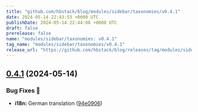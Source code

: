 ```yaml
---
title: "github.com/hbstack/blog/modules/sidebar/taxonomies/v0.4.1"
date: 2024-05-14 22:43:53 +0000 UTC
publishDate: 2024-05-14 22:44:06 +0000 UTC
draft: false
prerelease: false
name: "modules/sidebar/taxonomies: v0.4.1"
tag_name: "modules/sidebar/taxonomies/v0.4.1"
release_url: "https://github.com/hbstack/blog/releases/tag/modules/sidebar/taxonomies/v0.4.1"
---
```


## [0.4.1](https://github.com/hbstack/blog/compare/modules/sidebar/taxonomies/v0.4.0...modules/sidebar/taxonomies/v0.4.1) (2024-05-14)


### Bug Fixes 🐞

* **i18n:** German translation ([94e0906](https://github.com/hbstack/blog/commit/94e090671d60efa621a405608f63ee16bd21c267))
